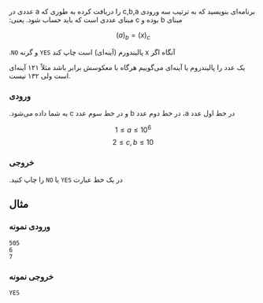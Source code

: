 ‮برنامه‌ای بنویسید که به ترتیب سه ورودی a,b,c را دریافت کرده به طوری که a عددی در مبنای b بوده و c مبنای عددی است که باید حساب شود. یعنی:

$$
(a)_b = (x)_c
$$

‮آنگاه اگر x پالیندورم (آینه‌ای) است چاپ کند ‭`YES`‬ و گرنه ‭`NO`‬.

یک عدد را پالیندروم یا آینه‌ای می‌گوییم هرگاه با معکوسش برابر باشد مثلاً ۱۲۱ آینه‌ای است ولی ۱۳۲ نیست.

### ورودی

‮در خط اول عدد a، در خط دوم عدد b و در خط سوم عدد c به شما داده می‌شود.

$$
1 \leq a \leq 10^6
$$
$$
2 \leq c, b \leq 10
$$

### خروجی

‮در یک خط عبارت ‭`YES`‬ یا ‭`NO`‬ را چاپ کنید.

## مثال

### ورودی نمونه

```
505
6
7
```

### خروجی نمونه

```
YES
```